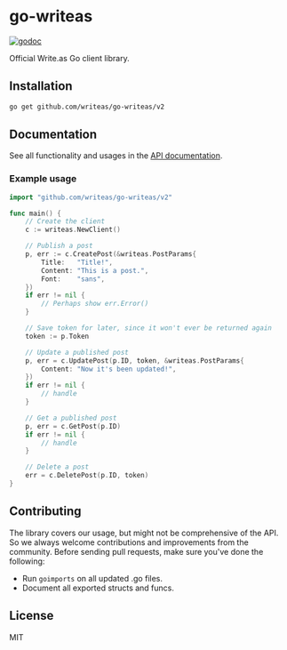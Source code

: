 # go-writeas

[![godoc](https://godoc.org/github.com/writeas/go-writeas?status.svg)](https://pkg.go.dev/github.com/writeas/go-writeas/v2)

Official Write.as Go client library.

## Installation

```bash
go get github.com/writeas/go-writeas/v2
```

## Documentation

See all functionality and usages in the [API documentation](https://developers.write.as/docs/api/).

### Example usage

```go
import "github.com/writeas/go-writeas/v2"

func main() {
	// Create the client
	c := writeas.NewClient()

	// Publish a post
	p, err := c.CreatePost(&writeas.PostParams{
		Title:   "Title!",
		Content: "This is a post.",
		Font:    "sans",
	})
	if err != nil {
		// Perhaps show err.Error()
	}

	// Save token for later, since it won't ever be returned again
	token := p.Token

	// Update a published post
	p, err = c.UpdatePost(p.ID, token, &writeas.PostParams{
		Content: "Now it's been updated!",
	})
	if err != nil {
		// handle
	}

	// Get a published post
	p, err = c.GetPost(p.ID)
	if err != nil {
		// handle
	}

	// Delete a post
	err = c.DeletePost(p.ID, token)
}
```

## Contributing

The library covers our usage, but might not be comprehensive of the API. So we always welcome contributions and improvements from the community. Before sending pull requests, make sure you've done the following:

* Run `goimports` on all updated .go files.
* Document all exported structs and funcs.

## License

MIT
